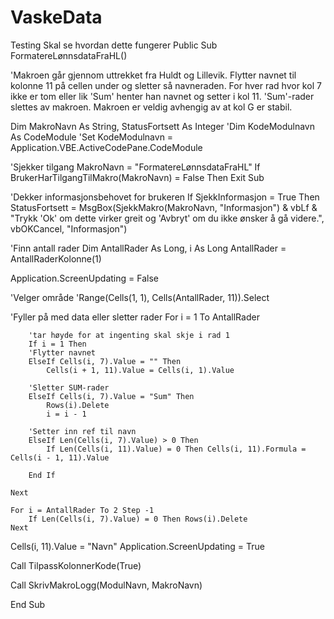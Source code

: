 # VaskeData
Testing
Skal se hvordan dette fungerer
Public Sub FormatereLønnsdataFraHL()

'Makroen går gjennom uttrekket fra Huldt og Lillevik. Flytter navnet til kolonne 11 på cellen under og sletter så navneraden. For hver rad hvor kol 7 ikke er tom eller lik 'Sum' henter han navnet og setter i kol 11. 'Sum'-rader slettes av makroen. Makroen er veldig avhengig av at kol G er stabil.

Dim MakroNavn As String, StatusFortsett As Integer
'Dim KodeModulnavn As CodeModule
'Set KodeModulnavn = Application.VBE.ActiveCodePane.CodeModule

'Sjekker tilgang
MakroNavn = "FormatereLønnsdataFraHL"
If BrukerHarTilgangTilMakro(MakroNavn) = False Then Exit Sub

'Dekker informasjonsbehovet for brukeren
If SjekkInformasjon = True Then StatusFortsett = MsgBox(SjekkMakro(MakroNavn, "Informasjon") & vbLf & "Trykk 'Ok' om dette virker greit og 'Avbryt' om du ikke ønsker å gå videre.", vbOKCancel, "Informasjon")

'Finn antall rader
Dim AntallRader As Long, i As Long
AntallRader = AntallRaderKolonne(1)

Application.ScreenUpdating = False

'Velger område
'Range(Cells(1, 1), Cells(AntallRader, 11)).Select

'Fyller på med data eller sletter rader
    For i = 1 To AntallRader
    
        'tar høyde for at ingenting skal skje i rad 1
        If i = 1 Then
        'Flytter navnet
        ElseIf Cells(i, 7).Value = "" Then
            Cells(i + 1, 11).Value = Cells(i, 1).Value
            
        'Sletter SUM-rader
        ElseIf Cells(i, 7).Value = "Sum" Then
            Rows(i).Delete
            i = i - 1
        
        'Setter inn ref til navn
        ElseIf Len(Cells(i, 7).Value) > 0 Then
            If Len(Cells(i, 11).Value) = 0 Then Cells(i, 11).Formula = Cells(i - 1, 11).Value

        End If

    Next

    For i = AntallRader To 2 Step -1
        If Len(Cells(i, 7).Value) = 0 Then Rows(i).Delete
    Next
Cells(i, 11).Value = "Navn"
Application.ScreenUpdating = True

Call TilpassKolonnerKode(True)

Call SkrivMakroLogg(ModulNavn, MakroNavn)

End Sub
